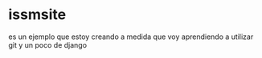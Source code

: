 # issmsite

es un ejemplo que estoy creando a medida que voy aprendiendo
a utilizar git y un poco de django
